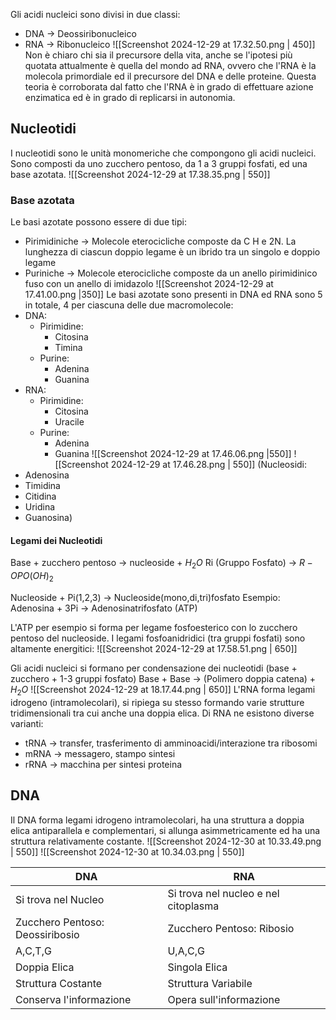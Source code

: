 Gli acidi nucleici sono divisi in due classi:
- DNA -> Deossiribonucleico
- RNA -> Ribonucleico
![[Screenshot 2024-12-29 at 17.32.50.png | 450]]
Non è chiaro chi sia il precursore della vita, anche se l'ipotesi più quotata attualmente è quella del mondo ad RNA, ovvero che l'RNA è la molecola primordiale ed il precursore del DNA e delle proteine.
Questa teoria è corroborata dal fatto che l'RNA è in grado di effettuare azione enzimatica ed è in grado di replicarsi in autonomia.

## Nucleotidi
I nucleotidi sono le unità monomeriche che compongono gli acidi nucleici.
Sono composti da uno zucchero pentoso, da 1 a 3 gruppi fosfati, ed una base azotata.
![[Screenshot 2024-12-29 at 17.38.35.png | 550]]
### Base azotata
Le basi azotate possono essere di due tipi:
- Pirimidiniche -> Molecole eterocicliche composte da C H e 2N. La lunghezza di ciascun doppio legame è un ibrido tra un singolo e doppio legame
- Puriniche -> Molecole eterocicliche composte da un anello pirimidinico fuso con un anello di imidazolo
![[Screenshot 2024-12-29 at 17.41.00.png |350]]
Le basi azotate sono presenti in DNA ed RNA sono 5 in totale, 4 per ciascuna delle due macromolecole:
- DNA:
	- Pirimidine:
		- Citosina
		- Timina
	- Purine:
		- Adenina
		- Guanina
- RNA:
	- Pirimidine:
		- Citosina
		- Uracile
	- Purine:
		- Adenina
		- Guanina
![[Screenshot 2024-12-29 at 17.46.06.png |550]]
![[Screenshot 2024-12-29 at 17.46.28.png | 550]]
(Nucleosidi:
- Adenosina
- Timidina
- Citidina
- Uridina
- Guanosina)
#### Legami dei Nucleotidi

Base + zucchero pentoso -> nucleoside + $H_2 O$
Ri (Gruppo Fosfato) -> $R-OPO(OH)_2$

Nucleoside + Pi(1,2,3) -> Nucleoside(mono,di,tri)fosfato
Esempio: Adenosina + 3Pi -> Adenosinatrifosfato (ATP)

L'ATP per esempio si forma per legame fosfoesterico con lo zucchero pentoso del nucleoside. I legami fosfoanidridici (tra gruppi fosfati) sono altamente energitici:
![[Screenshot 2024-12-29 at 17.58.51.png | 650]]


Gli acidi nucleici si formano per condensazione dei nucleotidi (base + zucchero + 1-3 gruppi fosfato)
Base + Base -> (Polimero doppia catena) + $H_2O$ 
![[Screenshot 2024-12-29 at 18.17.44.png | 650]]
L'RNA forma legami idrogeno (intramolecolari), si ripiega su stesso formando varie strutture tridimensionali tra cui anche una doppia elica.
Di RNA ne esistono diverse varianti:
- tRNA -> transfer, trasferimento di amminoacidi/interazione tra ribosomi
- mRNA -> messagero, stampo sintesi
- rRNA -> macchina per sintesi proteina
## DNA
Il DNA forma legami idrogeno intramolecolari, ha una struttura a doppia elica antiparallela e complementari, si allunga asimmetricamente ed ha una struttura relativamente costante.
![[Screenshot 2024-12-30 at 10.33.49.png | 550]]
![[Screenshot 2024-12-30 at 10.34.03.png | 550]]

| DNA                             | RNA                                  |
| ------------------------------- | ------------------------------------ |
| Si trova nel Nucleo             | Si trova nel nucleo e nel citoplasma |
| Zucchero Pentoso: Deossiribosio | Zucchero Pentoso: Ribosio            |
| A,C,T,G                         | U,A,C,G                              |
| Doppia Elica                    | Singola Elica                        |
| Struttura Costante              | Struttura Variabile                  |
| Conserva l'informazione         | Opera sull'informazione              |
